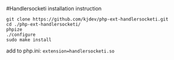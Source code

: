 #Handlersocketi installation instruction
```
git clone https://github.com/kjdev/php-ext-handlersocketi.git
cd ./php-ext-handlersocketi/
phpize
./configure
sudo make install
```

add to php.ini:
`extension=handlersocketi.so`


